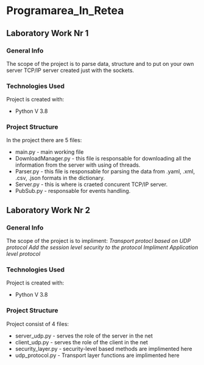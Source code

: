 # Programarea_In_Retea
## Laboratory Work Nr 1
### General Info
The scope of the project is to parse data, structure and to put on your own server TCP/IP server created just with the sockets.
### Technologies Used
Project is created with:
* Python V 3.8
### Project Structure
In the project there are 5 files:
* main.py - main working file
* DownloadManager.py - this file is responsable for downloading all the information from the server with using of threads.
* Parser.py - this file is responsable for parsing the data from .yaml, .xml, .csv, .json formats in the dictionary.
* Server.py - this is where is craeted concurent TCP/IP server.
* PubSub.py - responsable for events handling.
## Laboratory Work Nr 2
### General Info
The scope of the project is to impliment:
*Transport protocl based on UDP protocol*
*Add the session level security to the protocol*
*Impliment Application level protocol*
### Technologies Used
Project is created with:
* Python V 3.8
### Project Structure
Project consist of 4 files:
* server_udp.py - serves the role of the server in the net
* client_udp.py - serves the role of the client in the net
* security_layer.py - security-level based methods are implimented here
* udp_protocol.py - Transport layer functions are implimented here
